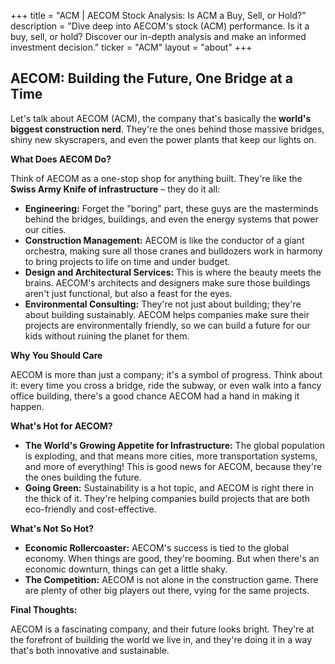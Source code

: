 +++
title = "ACM |  AECOM Stock Analysis:  Is ACM a Buy, Sell, or Hold?"
description = "Dive deep into AECOM's stock (ACM) performance. Is it a buy, sell, or hold? Discover our in-depth analysis and make an informed investment decision."
ticker = "ACM"
layout = "about"
+++

        


##  AECOM: Building the Future, One Bridge at a Time 

Let's talk about AECOM (ACM), the company that's basically the  **world's biggest construction nerd**. They're the ones behind those massive bridges, shiny new skyscrapers, and even the power plants that keep our lights on.  

**What Does AECOM Do?**

Think of AECOM as a one-stop shop for anything built. They're like the **Swiss Army Knife of infrastructure**  – they do it all:

* **Engineering:** Forget the "boring" part, these guys are the masterminds behind the bridges, buildings, and even the  energy systems that power our cities.
* **Construction Management:**  AECOM is like the conductor of a giant orchestra, making sure all those cranes and bulldozers work in harmony to bring projects to life on time and under budget.
* **Design and Architectural Services:** This is where the beauty meets the brains. AECOM's architects and designers  make sure those buildings aren't just functional, but also a feast for the eyes. 
* **Environmental Consulting:** They're not just about building; they're about building sustainably. AECOM helps companies make sure their projects are environmentally friendly, so we can build a future for our kids without ruining the planet for them.

**Why You Should Care**

AECOM is more than just a company; it's a symbol of progress. Think about it: every time you cross a bridge, ride the subway, or even walk into a fancy office building, there's a good chance AECOM had a hand in making it happen. 

**What's Hot for AECOM?**

* **The World's Growing Appetite for Infrastructure:** The global population is exploding, and that means more cities, more transportation systems, and more of everything!  This is good news for AECOM, because they're the ones building the future. 
* **Going Green:**  Sustainability is a hot topic, and AECOM is right there in the thick of it.  They're helping companies build projects that are both eco-friendly and cost-effective.  

**What's Not So Hot?**

* **Economic Rollercoaster:** AECOM's success is tied to the global economy. When things are good, they're booming. But when there's an economic downturn, things can get a little shaky.
* **The Competition:** AECOM is not alone in the construction game. There are plenty of other big players out there, vying for the same projects.

**Final Thoughts:**

AECOM is a fascinating company, and their future looks bright.  They're at the forefront of building the world we live in, and they're doing it in a way that's both innovative and sustainable.  

        